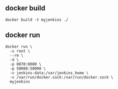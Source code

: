 ## docker build

```
docker build -t myjenkins ./
```

## docker run

```
docker run \
  -u root \
  --rm \
  -d \
  -p 8070:8080 \
  -p 50000:50000 \
  -v jenkins-data:/var/jenkins_home \
  -v /var/run/docker.sock:/var/run/docker.sock \
  myjenkins
```
